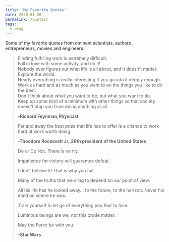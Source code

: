 ```yaml
---
title: 'My Favorite Quotes'
date: 2020-01-20
permalink: /quotes/
tags:
  - blog
---
```


Some of my favorite quotes from eminent scientists, authors , entrepreneurs, movies and engineers.


>Finding fulfilling work is extremely difficult.  
>Fall in love with some activity, and do it!  
>Nobody ever figures out what life is all about, and it doesn't matter.  
>Explore the world.  
>Nearly everything is really interesting if you go into it deeply enough.  
>Work as hard and as much as you want to on the things you like to do the best.  
>Don't think about what you want to be, but what you want to do.  
>Keep up some kind of a minimum with other things so that society doesn't stop you from doing anything at all.  
>
>**-Richard Feynman,Physicist**


>Far and away the best prize that life has to offer is a chance to work hard at work worth doing.  
>
>**-Theodore Roosevelt Jr.,26th president of the United States**

>Do or Do Not. There is no try.
>
>Impatience for victory will guarantee defeat.
>
>I don’t believe it! That is why you fail.
>
>Many of the truths that we cling to depend on our point of view.
>
>All his life has he looked away… to the future, to the horizon. Never his mind on where he was.
>
>Train yourself to let go of everything you fear to lose.
>
>Luminous beings are we, not this crude matter.
>
>May the Force be with you.
>
>**-Star Wars**



